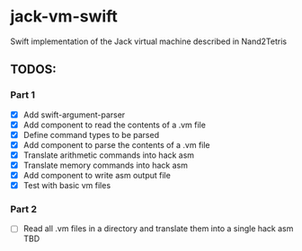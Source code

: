 # jack-vm-swift
Swift implementation of the Jack virtual machine described in Nand2Tetris

## TODOS:

### Part 1

- [x] Add swift-argument-parser
- [x] Add component to read the contents of a .vm file
- [x] Define command types to be parsed
- [x] Add component to parse the contents of a .vm file
- [x] Translate arithmetic commands into hack asm
- [x] Translate memory commands into hack asm
- [x] Add component to write asm output file
- [x] Test with basic vm files

### Part 2

- [ ] Read all .vm files in a directory and translate them into a single hack asm
TBD
